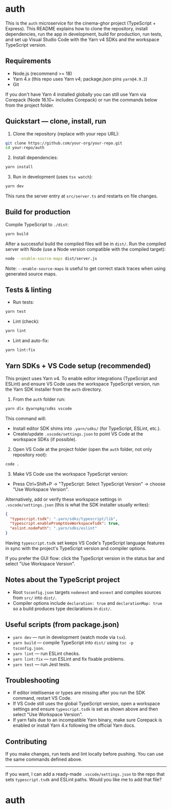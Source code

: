 # auth

This is the `auth` microservice for the cinema-ghor project (TypeScript + Express).
This README explains how to clone the repository, install dependencies, run the app in development, build for production, run tests, and set up Visual Studio Code with the Yarn v4 SDKs and the workspace TypeScript version.

## Requirements

- Node.js (recommend >= 18)
- Yarn 4.x (this repo uses Yarn v4; package.json pins `yarn@4.9.2`)
- Git

If you don't have Yarn 4 installed globally you can still use Yarn via Corepack (Node 16.10+ includes Corepack) or run the commands below from the project folder.

## Quickstart — clone, install, run

1. Clone the repository (replace with your repo URL):

```bash
git clone https://github.com/your-org/your-repo.git
cd your-repo/auth
```

2. Install dependencies:

```bash
yarn install
```

3. Run in development (uses `tsx watch`):

```bash
yarn dev
```

This runs the server entry at `src/server.ts` and restarts on file changes.

## Build for production

Compile TypeScript to `./dist`:

```bash
yarn build
```

After a successful build the compiled files will be in `dist/`. Run the compiled server with Node (use a Node version compatible with the compiled target):

```bash
node --enable-source-maps dist/server.js
```

Note: `--enable-source-maps` is useful to get correct stack traces when using generated source maps.

## Tests & linting

- Run tests:

```bash
yarn test
```

- Lint (check):

```bash
yarn lint
```

- Lint and auto-fix:

```bash
yarn lint:fix
```

## Yarn SDKs + VS Code setup (recommended)

This project uses Yarn v4. To enable editor integrations (TypeScript and ESLint) and ensure VS Code uses the workspace TypeScript version, run the Yarn SDK installer from the `auth` directory.

1. From the `auth` folder run:

```bash
yarn dlx @yarnpkg/sdks vscode
```

This command will:

- Install editor SDK shims into `.yarn/sdks/` (for TypeScript, ESLint, etc.).
- Create/update `.vscode/settings.json` to point VS Code at the workspace SDKs (if possible).

2. Open VS Code at the project folder (open the `auth` folder, not only repository root):

```bash
code .
```

3. Make VS Code use the workspace TypeScript version:

- Press Ctrl+Shift+P -> "TypeScript: Select TypeScript Version" -> choose "Use Workspace Version".

Alternatively, add or verify these workspace settings in `.vscode/settings.json` (this is what the SDK installer usually writes):

```json
{
  "typescript.tsdk": ".yarn/sdks/typescript/lib",
  "typescript.enablePromptUseWorkspaceTsdk": true,
  "eslint.nodePath": ".yarn/sdks/eslint"
}
```

Having `typescript.tsdk` set keeps VS Code's TypeScript language features in sync with the project's TypeScript version and compiler options.

If you prefer the GUI flow: click the TypeScript version in the status bar and select "Use Workspace Version".

## Notes about the TypeScript project

- Root `tsconfig.json` targets `nodenext` and `esnext` and compiles sources from `src/` into `dist/`.
- Compiler options include `declaration: true` and `declarationMap: true` so a build produces type declarations in `dist/`.

## Useful scripts (from package.json)

- `yarn dev` — run in development (watch mode via `tsx`).
- `yarn build` — compile TypeScript into `dist/` using `tsc -p tsconfig.json`.
- `yarn lint` — run ESLint checks.
- `yarn lint:fix` — run ESLint and fix fixable problems.
- `yarn test` — run Jest tests.

## Troubleshooting

- If editor intellisense or types are missing after you run the SDK command, restart VS Code.
- If VS Code still uses the global TypeScript version, open a workspace settings and ensure `typescript.tsdk` is set as shown above and then select "Use Workspace Version".
- If yarn fails due to an incompatible Yarn binary, make sure Corepack is enabled or install Yarn 4.x following the official Yarn docs.

## Contributing

If you make changes, run tests and lint locally before pushing. You can use the same commands defined above.

---

If you want, I can add a ready-made `.vscode/settings.json` to the repo that sets `typescript.tsdk` and ESLint paths. Would you like me to add that file?

# auth
